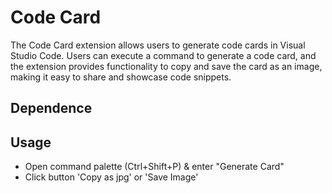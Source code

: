 # Code Card

The Code Card extension allows users to generate code cards in Visual Studio Code. Users can execute a command to generate a code card, and the extension provides functionality to copy and save the card as an image, making it easy to share and showcase code snippets.

## Dependence

## Usage

- Open command palette (Ctrl+Shift+P) & enter "Generate Card"
- Click button 'Copy as jpg' or 'Save Image'